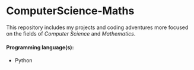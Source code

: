 # ComputerScience-Maths

This repository includes my projects and coding adventures more focused on the fields of _Computer Science_ and _Mathematics_.

#### Programming language(s):

- Python
